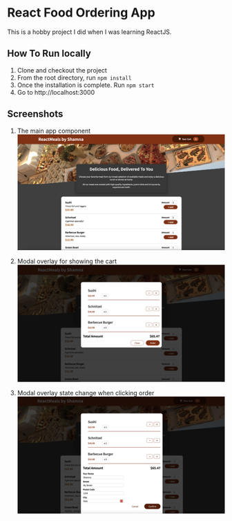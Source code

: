 # React Food Ordering App

This is a hobby project I did when I was learning ReactJS.

## How To Run locally

1.  Clone and checkout the project
2.  From the root directory, run `npm install`
3.  Once the installation is complete. Run `npm start`
4.  Go to http://localhost:3000

## Screenshots

1. The main app component
   ![Main App Component](/screenshots/MainApp.png)

2. Modal overlay for showing the cart
   ![Modal overlay](/screenshots/ModalOverlay.png)

3. Modal overlay state change when clicking order
   ![Modal overlay expand](./screenshots/StateChangeModalOverlay.png)
